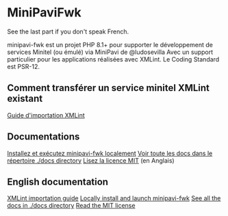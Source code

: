 # MiniPaviFwk

See the last part if you don't speak French.

minipavi-fwk est un projet PHP 8.1+ pour supporter le développement de services Minitel (ou émulé) via MiniPavi de @ludosevilla
Avec un support particulier pour les applications réalisées avec XMLint.
Le Coding Standard est PSR-12.

## Comment transférer un service minitel XMLint existant

[Guide  d'importation XMLint](./docs/fr/XMLint-transition.md)

## Documentations

[Installez et exécutez minipavi-fwk localement](./docs/fr/Local-execution.md)
[Voir toute les docs dans le répertoire ./docs directory](./docs/fr/README.md)
[Lisez la licence MIT](./LICENSE)  (en Anglais)

## English documentation

[XMLint importation guide](./docs/en/XMLint-transition.md)
[Locally install and launch minipavi-fwk](./docs/en/Local-execution.md)
[See all the docs in ./docs directory](./docs/en/README.md)
[Read the MIT license](./LICENSE)
